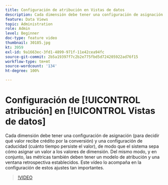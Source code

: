 ```yaml
---
title: Configuración de atribución en Vistas de datos
description: Cada dimensión debe tener una configuración de asignación (para decidir qué valor recibe crédito por la conversión) y una configuración de caducidad (cuánto tiempo persiste el valor), de modo que el sistema sepa cómo asignar un valor a los valores de dimensión. Del mismo modo, y en conjunto, las métricas también deben tener un modelo de atribución y una ventana retrospectiva establecidos. Este vídeo lo acompaña en la configuración de estos ajustes tan importantes.
feature: Data Views
topic: Administration
role: Admin
level: Beginner
doc-type: feature video
thumbnail: 30185.jpg
kt: 3959
exl-id: 9a1663ec-3fd1-4899-971f-11e42cea94fc
source-git-commit: 2b5a19397f7c2b2e775fbd5d724205922ad76f15
workflow-type: tm+mt
source-wordcount: '134'
ht-degree: 100%

---
```


# Configuración de [!UICONTROL atribución] en [!UICONTROL Vistas de datos]

Cada dimensión debe tener una configuración de asignación (para decidir qué valor recibe crédito por la conversión) y una configuración de caducidad (cuánto tiempo persiste el valor), de modo que el sistema sepa cómo asignar un valor a los valores de dimensión. Del mismo modo, y en conjunto, las métricas también deben tener un modelo de atribución y una ventana retrospectiva establecidos. Este vídeo lo acompaña en la configuración de estos ajustes tan importantes.

>[!VIDEO](https://video.tv.adobe.com/v/3412952/?quality=12&enable10seconds=on&speedcontrol=on&captions=spa)
